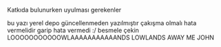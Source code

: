 Katkıda bulunurken uyulması gerekenler

bu yazı yerel depo güncellenmeden yazılmıştır çakışma olmalı hata vermelidir
garip hata vermedi :/
besmele çekin
LOOOOOOOOOOOWLAAAAAAAAAAANDS LOWLANDS AWAY ME JOHN
